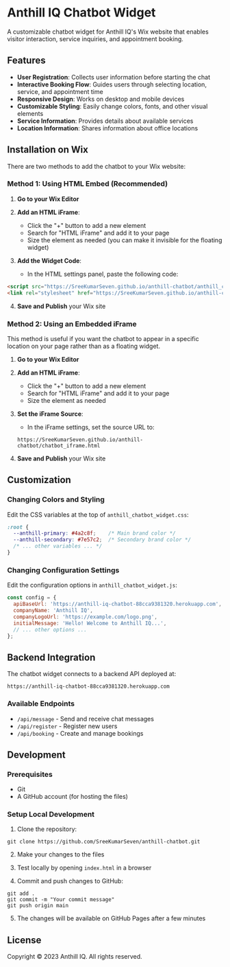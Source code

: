 # Anthill IQ Chatbot Widget

A customizable chatbot widget for Anthill IQ's Wix website that enables visitor interaction, service inquiries, and appointment booking.

## Features

- **User Registration**: Collects user information before starting the chat
- **Interactive Booking Flow**: Guides users through selecting location, service, and appointment time
- **Responsive Design**: Works on desktop and mobile devices
- **Customizable Styling**: Easily change colors, fonts, and other visual elements
- **Service Information**: Provides details about available services
- **Location Information**: Shares information about office locations

## Installation on Wix

There are two methods to add the chatbot to your Wix website:

### Method 1: Using HTML Embed (Recommended)

1. **Go to your Wix Editor**
2. **Add an HTML iFrame**:
   - Click the "+" button to add a new element
   - Search for "HTML iFrame" and add it to your page
   - Size the element as needed (you can make it invisible for the floating widget)

3. **Add the Widget Code**:
   - In the HTML settings panel, paste the following code:

```html
<script src="https://SreeKumarSeven.github.io/anthill-chatbot/anthill_chatbot_widget.js"></script>
<link rel="stylesheet" href="https://SreeKumarSeven.github.io/anthill-chatbot/anthill_chatbot_widget.css">
```

4. **Save and Publish** your Wix site

### Method 2: Using an Embedded iFrame

This method is useful if you want the chatbot to appear in a specific location on your page rather than as a floating widget.

1. **Go to your Wix Editor**
2. **Add an HTML iFrame**:
   - Click the "+" button to add a new element
   - Search for "HTML iFrame" and add it to your page
   - Size the element as needed

3. **Set the iFrame Source**:
   - In the iFrame settings, set the source URL to:
   ```
   https://SreeKumarSeven.github.io/anthill-chatbot/chatbot_iframe.html
   ```

4. **Save and Publish** your Wix site

## Customization

### Changing Colors and Styling

Edit the CSS variables at the top of `anthill_chatbot_widget.css`:

```css
:root {
  --anthill-primary: #4a2c8f;    /* Main brand color */
  --anthill-secondary: #7e57c2;  /* Secondary brand color */
  /* ... other variables ... */
}
```

### Changing Configuration Settings

Edit the configuration options in `anthill_chatbot_widget.js`:

```javascript
const config = {
  apiBaseUrl: 'https://anthill-iq-chatbot-88cca9381320.herokuapp.com',
  companyName: 'Anthill IQ',
  companyLogoUrl: 'https://example.com/logo.png',
  initialMessage: 'Hello! Welcome to Anthill IQ...',
  // ... other options ...
};
```

## Backend Integration

The chatbot widget connects to a backend API deployed at:
```
https://anthill-iq-chatbot-88cca9381320.herokuapp.com
```

### Available Endpoints

- `/api/message` - Send and receive chat messages
- `/api/register` - Register new users
- `/api/booking` - Create and manage bookings

## Development

### Prerequisites

- Git
- A GitHub account (for hosting the files)

### Setup Local Development

1. Clone the repository:
```
git clone https://github.com/SreeKumarSeven/anthill-chatbot.git
```

2. Make your changes to the files

3. Test locally by opening `index.html` in a browser

4. Commit and push changes to GitHub:
```
git add .
git commit -m "Your commit message"
git push origin main
```

5. The changes will be available on GitHub Pages after a few minutes

## License

Copyright © 2023 Anthill IQ. All rights reserved. 